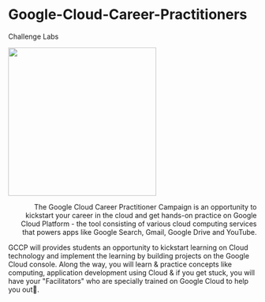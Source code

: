 # Google-Cloud-Career-Practitioners

Challenge Labs

<p align="left" width="50%">
<img  height="300px" src="https://res.cloudinary.com/startup-grind/image/upload/c_fill,dpr_2.0,f_auto,g_center,h_1080,q_100,w_1080/v1/gcs/platform-data-dsc/events/gcloud_662Zxq6.jpg" />
</p>

<p width="50%" align="right">
The Google Cloud Career Practitioner Campaign is an opportunity to kickstart your career in the cloud and get hands-on practice on Google Cloud Platform - the tool consisting of various cloud computing services that powers apps like Google Search, Gmail, Google Drive and YouTube.

GCCP will provides students an opportunity to kickstart learning on Cloud technology and implement the learning by building projects on the Google Cloud console. Along the way, you will learn & practice concepts like computing, application development using Cloud & if you get stuck, you will have your "Facilitators" who are specially trained on Google Cloud to help you out🚀.

</p>
